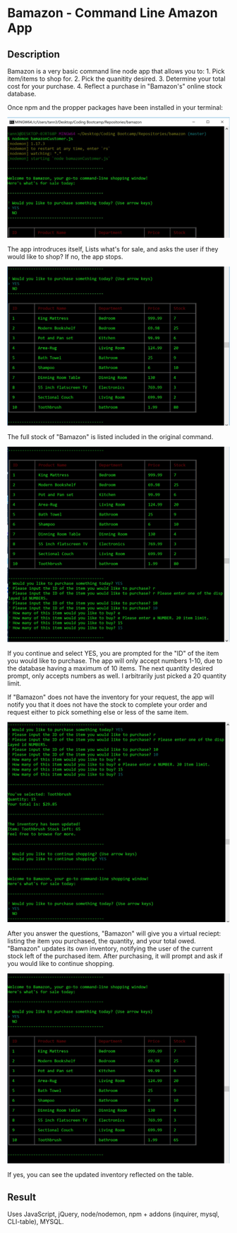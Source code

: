# Bamazon - Command Line Amazon App

## Description

Bamazon is a very basic command line node app that allows you to:
	1. Pick item/items to shop for.
	2. Pick the quanitity desired. 
	3. Determine your total cost for your purchase.
	4. Reflect a purchase in "Bamazon's" online stock database. 

Once npm and the propper packages have been installed in your terminal:

![alt-text](pictures/start-up.jpg)

The app introdruces itself, Lists what's for sale, and asks the user if they would like to shop? If no, the app stops. 

![alt-text](pictures/display-table.jpg)

The full stock of "Bamazon" is listed included in the original command. 

![alt-text](pictures/shopping.jpg)

If you continue and select YES, you are prompted for the "ID" of the item you would like to purchase. The app will only accept numbers 1-10, due to the database having a maximum of 10 items. The next quantity desired prompt, only accepts numbers as well. I arbitrarily just picked a 20 quantity limit. 

If "Bamazon" does not have the inventory for your request, the app will notify you that it does not have the stock to complete your order and request either to pick something else or less of the same item. 

![alt-text](pictures/totals.jpg)

After you answer the questions, "Bamazon" will give you a virtual reciept: listing the item you purchased, the quantity, and your total owed. "Bamazon" updates its own inventory, notifying the user of the current stock left of the purchased item. After purchasing, it will prompt and ask if you would like to continue shopping.

![alt-text](pictures/databaseRefresh.jpg)

If yes, you can see the updated inventory reflected on the table.


## Result

Uses JavaScript, jQuery, node/nodemon, npm + addons (inquirer, mysql, CLI-table), MYSQL.
